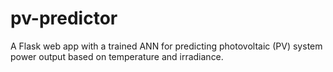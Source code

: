 # pv-predictor
A Flask web app with a trained ANN for predicting photovoltaic (PV) system power output based on temperature and irradiance.
